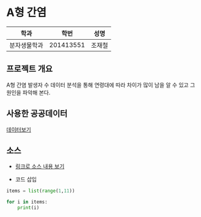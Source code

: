 ﻿# A형 간염

학과 | 학번 | 성명
---- | ---- | ---- 
분자생물학과 |201413551 |조재철


## 프로젝트 개요
A형 간염 발생자 수 데이터 분석을 통해 연령대에 따라 차이가 많이 남을 알 수 있고 그 원인을 파악해 본다. 

## 사용한 공공데이터 
[데이터보기](http://www.cdc.go.kr/npt/biz/npp/ist/bass/bassDissStatsMain.do)

## 소스
* [링크로 소스 내용 보기](https://github.com/cybermin/python2019/blob/master/tes.py) 

* 코드 삽입
~~~python
items = list(range(1,11))

for i in items:
    print(i)
~~~
